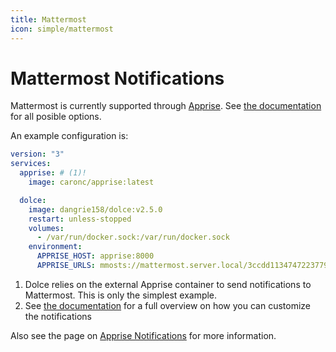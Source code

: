 ```yaml
---
title: Mattermost
icon: simple/mattermost
---
```


# Mattermost Notifications

Mattermost is currently supported through [Apprise](./apprise.md). See
[the documentation](https://github.com/caronc/apprise/wiki/Notify_mattermost) for all posible options.

An example configuration is:

```yaml
version: "3"
services:
  apprise: # (1)!
    image: caronc/apprise:latest

  dolce:
    image: dangrie158/dolce:v2.5.0
    restart: unless-stopped
    volumes:
      - /var/run/docker.sock:/var/run/docker.sock
    environment:
      APPRISE_HOST: apprise:8000
      APPRISE_URLS: mmosts://mattermost.server.local/3ccdd113474722377935511fc85d3dd4 # (2)!
```

1. Dolce relies on the external Apprise container to send notifications to Mattermost. This is only the simplest
   example.
2. See [the documentation](https://github.com/caronc/apprise/wiki/Notify_mattermost) for a full overview on how you can
   customize the notifications

Also see the page on [Apprise Notifications](./apprise.md) for more information.
